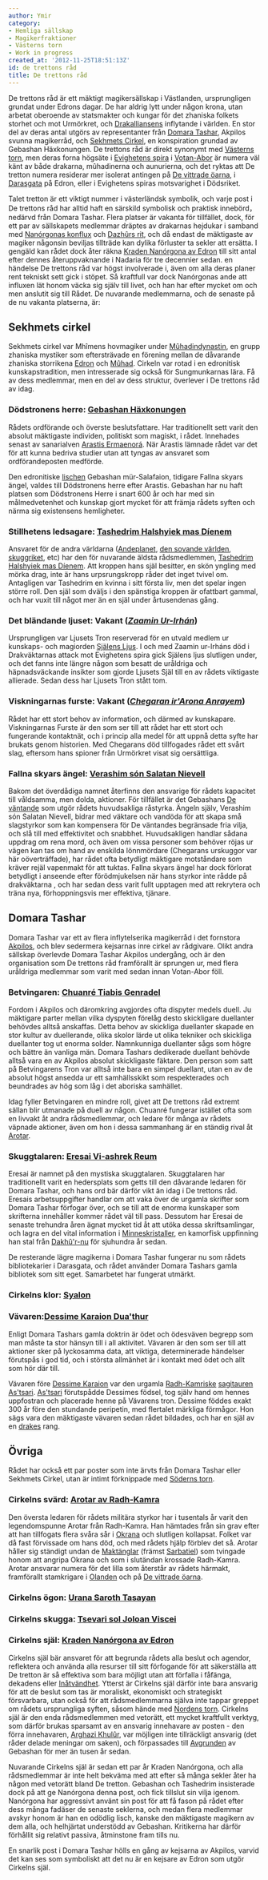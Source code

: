 ```yaml
---
author: Ymir
category:
- Hemliga sällskap
- Magikerfraktioner
- Västerns torn
- Work in progress
created_at: '2012-11-25T18:51:13Z'
id: de trettons råd
title: De trettons råd
---
```

De trettons råd är ett mäktigt magikersällskap i Västlanden, ursprungligen grundat under Edrons dagar. De har aldrig lytt under någon krona, utan arbetat oberoende av statsmakter och kungar för det zhaniska folkets storhet och mot Urmörkret, och [Drakalliansens] inflytande i världen. En stor del av deras antal utgörs av representanter från [Domara Tashar], Akpilos svunna magikerråd, och [Sekhmets Cirkel], en konspiration grundad av Gebashan Häxkonungen. De trettons råd är direkt synonymt med [Västerns torn], men deras forna högsäte i [Evighetens spira] i [Votan-Abor] är numera väl känt av både drakarna, mûhadinerna och aunurierna, och det ryktas att De tretton numera residerar mer isolerat antingen på [De vittrade öarna], i [Darasgata] på Edron, eller i Evighetens spiras motsvarighet i Dödsriket.

Talet tretton är ett viktigt nummer i västerländsk symbolik, och varje post i De trettons råd har alltid haft en särskild symbolisk och praktisk innebörd，nedärvd från Domara Tashar. Flera platser är vakanta för tillfället, dock, för ett par av sällskapets medlemmar dräptes av drakarnas hejdukar i samband med [Nanórgonas konflux] och [Dazhûrs rit], och då endast de mäktigaste av magiker någonsin beviljas tillträde kan dylika förluster ta sekler att ersätta. I gengäld kan rådet dock åter räkna [Kraden Nanórgona av Edron] till sitt antal efter dennes återuppvaknande i Nadaria för tre decennier sedan. en händelse De trettons råd var högst involverade i, även om alla deras planer rent tekniskt sett gick i stöpet. Så kraftfull var dock Nanórgonas ande att influxen lät honom väcka sig själv till livet, och han har efter mycket om och men anslutit sig till Rådet.
De nuvarande medlemmarna, och de senaste på de nu vakanta platserna, är:

## Sekhmets cirkel

Sekhmets cirkel var Mhîmens hovmagiker under [Mûhadindynastin], en grupp zhaniska mystiker som eftersträvade en förening mellan de dåvarande zhaniska storrikena [Edron] och [Mûhad]. Cirkeln var rotad i en edronitisk kunskapstradition, men intresserade sig också för Sungmunkarnas lära. Få av dess medlemmar, men en del av dess struktur, överlever i De trettons råd av idag.

### Dödstronens herre: [Gebashan Häxkonungen]

Rådets ordförande och överste beslutsfattare. Har traditionellt sett varit den absolut mäktigaste individen, politiskt som magiskt, i rådet. Innehades senast av sanarialven [Arastis Ermaenorá]. När Arastis lämnade rådet var det för att kunna bedriva studier utan att tyngas av ansvaret som ordförandeposten medförde.

Den edronitiske [lischen] Gebashan mür-Salafaion, tidigare Fallna skyars ängel, valdes till Dödstronens herre efter Arastis. Gebashan har nu haft platsen som Dödstronens Herre i snart 600 år och har med sin målmedvetenhet och kunskap gjort mycket för att främja rådets syften och närma sig existensens hemligheter.

### Stillhetens ledsagare: [Tashedrim Halshyiek mas Díenem]

Ansvaret för de andra världarna ([Andeplanet], [den sovande världen], [skuggriket], etc) har den för nuvarande äldsta rådsmedlemmen, [Tashedrim Halshyiek mas Díenem]. Att kroppen hans själ besitter, en skön yngling med mörka drag, inte är hans urpsrungskropp råder det inget tvivel om. Antagligen var Tashedrim en kvinna i sitt första liv, men det spelar ingen större roll. Den själ som dväljs i den spänstiga kroppen är ofattbart gammal, och har vuxit till något mer än en själ under årtusendenas gång.

### Det bländande ljuset: Vakant ([*Zaamin Ur-Irhán*])

Ursprungligen var Ljusets Tron reserverad för en utvald medlem ur kunskaps- och magiorden [Själens Ljus]. I och med Zaamin ur-Irháns död i Drakväktarnas attack mot Evighetens spira gick Själens ljus slutligen under, och det fanns inte längre någon som besatt de uråldriga och häpnadsväckande insikter som gjorde Ljusets Själ till en av rådets viktigaste allierade. Sedan dess har Ljusets Tron stått tom.

### Viskningarnas furste: Vakant ([*Chegaran ir'Arona Anrayem*])

Rådet har ett stort behov av information, och därmed av kunskapare. Viskningarnas Furste är den som ser till att rådet har ett stort och fungerande kontaktnät, och i princip alla medel för att uppnå detta syfte har brukats genom historien. Med Chegarans död tillfogades rådet ett svårt slag, eftersom hans spioner från Urmörkret visat sig oersättliga.

### Fallna skyars ängel: [Verashim són Salatan Nievell]

Bakom det överdådiga namnet återfinns den ansvarige för rådets kapacitet till våldsamma, men dolda, aktioner. För tillfället är det Gebashans [De väntande] som utgör rådets huvudsakliga råstyrka. Ängeln själv, Verashim són Salatan Nievell, bidrar med väktare och vandöda för att skapa små slagstyrkor som kan kompensera för De väntandes begränsade fria vilja, och slå till med effektivitet och snabbhet. Huvudsakligen handlar sådana uppdrag om rena mord, och även om vissa personer som behöver röjas ur vägen kan tas om hand av enskilda lönnmördare (Chegarans urskuggor var här oöverträffade), har rådet ofta betydligt mäktigare motståndare som kräver rejäl vapenmakt för att tuktas. Fallna skyars ängel har dock förlorat betydligt i anseende efter förödmjukelsen när hans styrkor inte rådde på drakväktarna , och har sedan dess varit fullt upptagen med att rekrytera och träna nya, förhoppningsvis mer effektiva, tjänare.

## Domara Tashar

Domara Tashar var ett av flera inflytelserika magikerråd i det fornstora [Akpilos], och blev sedermera kejsarnas inre cirkel av rådgivare. Olikt andra sällskap överlevde Domara Tashar Akpilos undergång, och är den organisation som De trettons råd framförallt är sprungen ur, med flera uråldriga medlemmar som varit med sedan innan Votan-Abor föll.

### Betvingaren: [Chuanré Tiabis Genradel]

Fordom i Akpilos och däromkring avgjordes ofta dispyter medels duell. Ju mäktigare parter mellan vilka dyspyten förelåg desto skickligare duellanter behövdes alltså anskaffas. Detta behov av skickliga duellanter skapade en stor kultur av duellerande, olika skolor lärde ut olika tekniker och skickliga duellanter tog ut enorma solder. Namnkunniga duellanter sågs som högre och bättre än vanliga män. Domara Tashars dedikerade duellant behövde alltså vara en av Akpilos absolut skickligaste fäktare. Den person som satt på Betvingarens Tron var alltså inte bara en simpel duellant, utan en av de absolut högst ansedda ur ett samhällsskikt som respekterades och beundrades av hög som låg i det aboriska samhället.

Idag fyller Betvingaren en mindre roll, givet att De trettons råd extremt sällan blir utmanade på duell av någon. Chuanré fungerar istället ofta som en livvakt åt andra rådsmedlemmar, och ledare för många av rådets väpnade aktioner, även om hon i dessa sammanhang är en ständig rival åt [Arotar].

### Skuggtalaren: [Eresai Vi-ashrek Reum]

Eresai är namnet på den mystiska skuggtalaren. Skuggtalaren har traditionellt varit en hedersplats som getts till den dåvarande ledaren för Domara Tashar, och hans ord bär därför vikt än idag i De trettons råd. Eresais arbetsuppgifter handlar om att vaka över de urgamla skrifter som Domara Tashar förfogar över, och se till att de enorma kunskaper som skrifterna innehåller kommer rådet väl till pass. Dessutom har Eresai de senaste trehundra åren ägnat mycket tid åt att utöka dessa skriftsamlingar, och lagra en del vital information i [Minneskristaller], en kamorfisk uppfinning han stal från [Dakhû'r-nu] för sjuhundra år sedan.

De resterande lägre magikerna i Domara Tashar fungerar nu som rådets bibliotekarier i Darasgata, och rådet använder Domara Tashars gamla bibliotek som sitt eget. Samarbetet har fungerat utmärkt.

### Cirkelns klor: [Syalon]

### Vävaren:[Dessime Karaion Dua'thur]

Enligt Domara Tashars gamla doktrin är ödet och ödesväven begrepp som man måste ta stor hänsyn till i all aktivitet. Vävaren är den som ser till att aktioner sker på lyckosamma data, att viktiga, determinerade händelser förutspås i god tid, och i största allmänhet är i kontakt med ödet och allt som hör där till.

Vävaren före [Dessime Karaion][Dessime Karaion Dua'thur] var den urgamla [Radh-Kamriske] [sagitauren] [As'tsari]. [As'tsari] förutspådde Dessimes födsel, tog själv hand om hennes uppfostran och placerade henne på Vävarens tron. Dessime föddes exakt 300 år före den stundande peripetin, med flertalet märkliga förmågor. Hon sägs vara den mäktigaste vävaren sedan rådet bildades, och har en själ av en [drakes] rang.

## Övriga

Rådet har också ett par poster som inte ärvts från Domara Tashar eller Sekhmets Cirkel, utan är intimt förknippade med [Söderns torn].

### Cirkelns svärd: [Arotar av Radh-Kamra][Arotar]

Den översta ledaren för rådets militära styrkor har i tusentals år varit den legendomspunne Arotar från Radh-Kamra. Han hämtades från sin grav efter att han tillfogats flera svåra sår i [Okrana] och slutligen kollapsat. Folket var då fast förvissade om hans död, och med rådets hjälp förblev det så. Arotar håller sig ständigt undan de [Maktänglar] (främst [Sarbatiel]) som tvingade honom att angripa Okrana och som i slutändan krossade Radh-Kamra. Arotar ansvarar numera för det lilla som återstår av rådets härmakt, framförallt stamkrigare i [Olanden] och på [De vittrade öarna].

### Cirkelns ögon: [Urana Saroth Tasayan]

### Cirkelns skugga: [Tsevari sol Joloan Viscei]

### Cirkelns själ: [Kraden Nanórgona av Edron]

Cirkelns själ bär ansvaret för att begrunda rådets alla beslut och agendor, reflektera och använda alla resurser till sitt förfogande för att säkerställa att De tretton är så effektiva som bara möjligt utan att förfalla i fåfänga, dekadens eller [Inåtvändhet]. Ytterst är Cirkelns själ därför inte bara ansvarig för att de beslut som tas är moraliskt, ekonomiskt och strategiskt försvarbara, utan också för att rådsmedlemmarna själva inte tappar greppet om rådets ursprungliga syften, såsom hände med [Nordens torn]. Cirkelns själ är den enda rådsmedlemmen med vetorätt, ett mycket kraftfullt verktyg, som därför brukas sparsamt av en ansvarig innehavare av posten - den förra innehavaren, [Arghazi Khulûr], var möjligen inte tillräckligt ansvarig (det råder delade meningar om saken), och förpassades till [Avgrunden] av Gebashan för mer än tusen år sedan.

Nuvarande Cirkelns själ är sedan ett par år Kraden Nanórgona, och alla rådsmedlemmar är inte helt bekväma med att efter så många sekler åter ha någon med vetorätt bland De tretton. Gebashan och Tashedrim insisterade dock på att ge Nanórgona denna post, och fick tillslut sin vilja igenom. Nanórgona har aggressivt använt sin post för att få fason på rådet efter dess många fadäser de senaste seklerna, och medan flera medlemmar avskyr honom är han en odödlig lisch, kanske den mäktigaste magikern av dem alla, och helhjärtat understödd av Gebashan. Kritikerna har därför förhållit sig relativt passiva, åtminstone fram tills nu.

En snarlik post i Domara Tashar hölls en gång av kejsarna av Akpilos, varvid det kan ses som symboliskt att det nu är en kejsare av Edron som utgör Cirkelns själ.

  [Drakalliansens]: Drakalliansen
  [Domara Tashar]: Domara_Tashar
  [Sekhmets Cirkel]: Sekhmets_Cirkel
  [Västerns torn]: De_fem_tornen
  [Evighetens spira]: Evighetens_spira
  [Votan-Abor]: Votan-Abor
  [De vittrade öarna]: De_vittrade_öarna
  [Darasgata]: Darasgata
  [Nanórgonas konflux]: Nanórgonas_konflux
  [Dazhûrs rit]: Dazhûrs_rit
  [Kraden Nanórgona av Edron]: Kraden_Nanórgona_av_Edron
  [Mûhadindynastin]: Mûhadindynastin
  [Edron]: Edron
  [Mûhad]: Mûhad
  [Gebashan Häxkonungen]: Gebashan_Häxkonungen
  [Arastis Ermaenorá]: Arastis_Ermaenorá
  [lischen]: Lisch
  [Tashedrim Halshyiek mas Díenem]: Tashedrim_Halshyiek_mas_Díenem
  [Andeplanet]: Andeplanet
  [den sovande världen]: Drömriket
  [skuggriket]: Skugglandet
  [*Zaamin Ur-Irhán*]: Zaamin_Ur-Irhán
  [Själens Ljus]: Nûr_Yengi
  [*Chegaran ir'Arona Anrayem*]: Chegaran_irArona_Anrayem
  [Verashim són Salatan Nievell]: Verashim_són_Salatan_Nievell
  [De väntande]: De_väntande
  [Akpilos]: Akpilos
  [Chuanré Tiabis Genradel]: Chuanré_Tiabis_Genradel
  [Arotar]: Arotar_av_Radh-Kamra
  [Eresai Vi-ashrek Reum]: Eresai_Vi-ashrek_Reum
  [Minneskristaller]: Minneskristaller
  [Dakhû'r-nu]: Dakhûr-nu
  [Syalon]: Syalon
  [Dessime Karaion Dua'thur]: Dessime_Karaion_Duathur
  [Radh-Kamriske]: Radh-Kamra
  [sagitauren]: Sagitaurer
  [As'tsari]: Astsari
  [drakes]: drakar
  [Söderns torn]: Söderns_torn
  [Okrana]: Okrana
  [Maktänglar]: Tetrarker
  [Sarbatiel]: Sarbatiel
  [Olanden]: Olanden
  [Urana Saroth Tasayan]: Urana_Saroth_Tasayan
  [Tsevari sol Joloan Viscei]: Tsevari_sol_Joloan_Viscei
  [Inåtvändhet]: Inåtvändhet
  [Nordens torn]: Nordens_torn
  [Arghazi Khulûr]: Arghazi_Khulûr
  [Avgrunden]: Avgrunden